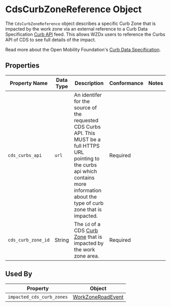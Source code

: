 # CdsCurbZoneReference Object
The `CdsCurbZoneReference` object describes a specific Curb Zone that is impacted by the work zone via an external reference to a Curb Data Specification [Curb API](https://github.com/openmobilityfoundation/curb-data-specification/tree/main/curbs#curb-data-specification-curbs-api) feed. This allows WZDx users to reference the Curbs API of CDS to see full details of the impact.

Read more about the Open Mobility Foundation's [Curb Data Specification](https://www.openmobilityfoundation.org/about-cds).

## Properties
Property Name | Data Type | Description | Conformance | Notes
--- | --- | --- | --- | ---
`cds_curbs_api` | `url` | An identifer for the source of the requested CDS Curbs API. This MUST be a full HTTPS URL pointing to the curbs api which contains more information about the type of curb zone that is impacted. | Required | 
`cds_curb_zone_id` | String | The `id` of a CDS [Curb Zone](https://github.com/openmobilityfoundation/curb-data-specification/tree/main/curbs#curb-zone) that is impacted by the work zone area. | Required |

## Used By
Property | Object
--- | ---
`impacted_cds_curb_zones` | [WorkZoneRoadEvent](/spec-content/objects/WorkZoneRoadEvent.md)
